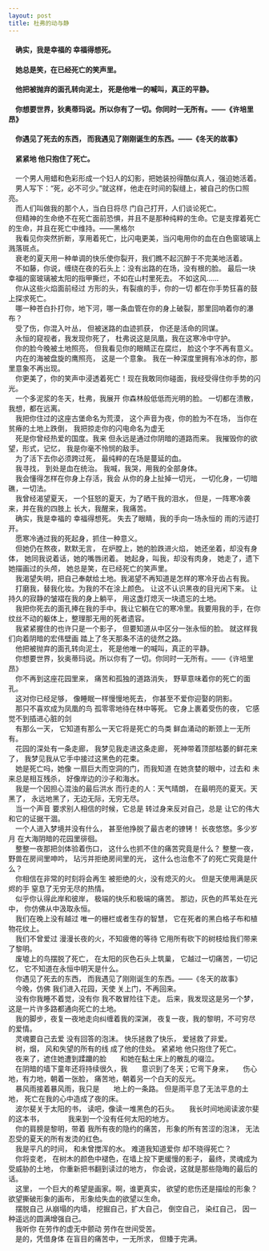 ```yaml
---
layout: post
title: 杜弗的动与静
--- 
```

#### &#8195;确实，我是幸福的 幸福得想死。                                       
#### &#8195;她总是笑，在已经死亡的笑声里。                                  
#### &#8195;他把被抛弃的面孔转向泥土， 死是他唯一的喊叫，真正的平静。                                  
#### &#8195;你想要世界，狄奥蒂玛说。所以你有了一切。你同时一无所有。——《许培里昂》                              
#### &#8195;你遇见了死去的东西， 而我遇见了刚刚诞生的东西。——《冬天的故事》                                  
#### &#8195;紧紧地 他只抱住了死亡。              
<!-- more -->
&#8195;一个男人用蜡和色彩形成一个妇人的幻影，把她装扮得酷似真人，强迫她活着。                
&#8195;男人写下：“死，必不可少。”就这样，他走在时间的裂缝上，被自己的伤口照亮。                
&#8195;而人们叫做我的那个人，当白日将尽 门自己打开，人们谈论死亡。                
&#8195;但精神的生命绝不在死亡面前恐惧，并且不是那种纯粹的生命。它是支撑着死亡的生命，并且在死亡中维持。——黑格尔                
&#8195;我看见你突然折断，享用着死亡，比闪电更美，当闪电用你的血在白色窗玻璃上 溅落斑点。                
&#8195;衰老的夏天用一种单调的快乐使你裂开，我们瞧不起沉醉于不完美地活着。                 
&#8195;不如藤，你说，缠绕在夜的石头上：没有出路的在场，没有根的脸。 最后一块幸福的窗玻璃被太阳的指甲撕烂，不如在山村里死去。 不如这风……                
&#8195;你从这些火焰面前经过 方形的头，有裂痕的手，你的一切 都在你手势狂喜的鼓上探求死亡。                
&#8195;哪一种苍白扑打你，地下河，哪一条血管在你的身上破裂，那里回响着你的瀑布？                
&#8195;受了伤，你混入叶丛， 但被迷路的血迹抓获， 你还是活命的同谋。                
&#8195;永恒的窥视者，我发现你死了， 杜弗说这是凤凰，我在这寒冷中守护。                
&#8195;你的脸今晚被土地照亮， 但我看见你的眼睛正在腐烂， 脸这个字不再有意义。                
&#8195;内在的海被盘旋的鹰照亮， 这是一个意象。 我在一种深度里拥有冷冰的你，那里意象不再出现。                
&#8195;你更美了，你的笑声中浸透着死亡！现在我敢同你碰面，我经受得住你手势的闪光。                
&#8195;一个多泥浆的冬天，杜弗，我展开 你森林般低低而光明的脸。 一切都在溃散，我想，都在远离。                
&#8195;我把你住过的这座古堡命名为荒漠， 这个声音为夜，你的脸为不在场， 当你在贫瘠的土地上跌倒， 我把掠走你的闪电命名为虚无                
&#8195;死是你曾经热爱的国度。我来 但永远是通过你阴暗的道路而来。 我摧毁你的欲望，形式，记忆， 我是你毫不怜悯的敌手。                
&#8195;为了活下去你必须跨过死， 最纯粹的在场是蔓延的血。                
&#8195;我寻找， 到处是血在统治。 我喊，我哭，用我的全部身体。                
&#8195;我会懂得怎样在你身上存活，我会 从你的身上扯掉一切光， 一切化身，一切暗礁，一切法。           
&#8195;我曾经渴望夏天， 一个狂怒的夏天，为了晒干我的泪水， 但是，一阵寒冷袭来，并在我的四肢上 长大，我醒来，我痛苦。                
&#8195;确实，我是幸福的 幸福得想死。 失去了眼睛，我的手向一场永恒的 雨的污迹打开。                
&#8195;愿寒冷通过我的死起身，抓住一种意义。                
&#8195;但她仍在熬夜，默默无言， 在炉膛上，她的脸跌进火焰， 她还坐着，却没有身体， 她同我说着话，她的嘴唇闭着。 她起身，叫我，却没有肉身， 她走了，遗下她描画过的头颅， 她总是笑，在已经死亡的笑声里。                
&#8195;我渴望失明，把自己奉献给土地。我渴望不再知道是怎样的寒冷牙齿占有我。                
&#8195;打磨我，替我化妆。为我的不在涂上颜色。 让这不认识黑夜的目光闲下来。 让持久的寂静的皱褶在我的身上躺平， 用这盏灯熄灭一块遗忘的土地。                
&#8195;我把你死去的面孔捧在我的手中。我让它躺在它的寒冷里。我要用我的手，在你纹丝不动的躯体上，整理那无用的死者遗容。                
&#8195;我紧紧握住的也许只是一个影子， 但要知道从中区分一张永恒的脸。 就这样我们向着阴暗的宏伟壁画 踏上了冬天那条不洁的徒然之路。                
&#8195;他把被抛弃的面孔转向泥土， 死是他唯一的喊叫，真正的平静。                
&#8195;你想要世界，狄奥蒂玛说。所以你有了一切。你同时一无所有。——《许培里昂》                
&#8195;你不再到这座花园里来， 痛苦和孤独的道路消失， 野草意味着你的死亡的面孔。                
&#8195;这对你已经足够， 像睡眠一样慢慢地死去， 你甚至不爱你迎娶的阴影。                
&#8195;那只不喜欢成为凤凰的鸟 孤零零地待在林中等死。 它身上裹着受伤的夜， 它感觉不到插进心脏的剑                
&#8195;有那么一天， 它知道有那么一天它将是死亡的鸟类 鲜血涌动的断颈上一无所有。                
&#8195;花园的深处有一条走廊， 我梦见我走进这条走廊， 死神带着顶部枯萎的鲜花来了， 我梦见我从它手中接过这黑色的花束。                
&#8195;她是死亡吗，她像 一扇巨大而空洞的门，而我知道 在她贪婪的眼中，过去和 未来总是相互残杀， 好像岸边的沙子和海水。                
&#8195;我是一个因担心混浊的最后洪水 而行走的人：天气晴朗， 在最明亮的夏天。天黑了， 永远地黑了，无边无际，无穷无尽。                
&#8195;当一个声音 要求别人相信的时候，它总是 转过身来反对自己，总是 让它的伟大和它的证据干涸。                
&#8195;一个人进入梦境并没有什么， 甚至他挣脱了最古老的镣铐！ 长夜悠悠。多少岁月 在大海阴暗的花园里徘徊。                
&#8195;整整一夜那把剑体验着伤口， 这什么也抓不住的痛苦究竟是什么？ 整整一夜，野兽在房间里呻吟， 玷污并拒绝房间里的光， 这什么也治愈不了的死亡究竟是什么？                
&#8195;你相信在非常的时刻将会再生 被拒绝的火，没有熄灭的火。 但是天使用满是灰烬的手 窒息了无穷无尽的热情。                
&#8195;似乎你认得此岸和彼岸， 极端的快乐和极端的痛苦。 那边，灰色的芦苇处在光中， 你仿佛从中汲取永恒。                
&#8195;我们在晚上没有越过 唯一的栅栏或者生存的智慧， 它在死者的黑白格子布和植物花纹上。                
&#8195;我们不曾爱过 漫漫长夜的火，不知疲倦的等待 它用所有砍下的树枝给我们带来了黎明。                
&#8195;废墟上的鸟摆脱了死亡， 在太阳的灰色石头上筑巢， 它越过一切痛苦，一切记忆， 它不知道在永恒中明天是什么。                
&#8195;你遇见了死去的东西， 而我遇见了刚刚诞生的东西。——《冬天的故事》                
&#8195;今晚，仿佛 我们进入花园，天使 关上门，不再回来。                
&#8195;没有你我睡不着觉，没有你 我不敢冒险往下走。 后来，我发现这是另一个梦， 这是一片许多路都通向死亡的土地。                
&#8195;我的脚步，夜复一夜地走向纠缠着我的深渊， 夜复一夜，我的黎明，不可穷尽的爱情。                
&#8195;灵魂要自己去爱 没有回答的泡沫。 快乐拯救了快乐， 爱拯救了非爱。                
&#8195;树，烟， 风和失望的所有的线 成了他的住处。 紧紧地 他只抱住了死亡。                
&#8195;夜来了，遮住她遭到蹂躪的脸　　和她在黏土床上的散乱的啜泣。                
&#8195;在阴暗的墙下童年还将持续很久，我　　意识到了冬天；它弯下身来，　　伤心地，有力地，朝着一张脸， 痛苦地，朝着另一个白天的反光。                
&#8195;暴风雨接着暴风雨，我只是　　地上的一条路。 但是雨平息了无法平息的土地， 死亡在我的心中造成了夜的床。                
&#8195;波尔斐关于太阳的书， 读吧，像读一堆黑色的石头。　　我长时间地阅读波尔斐的这本书，　　　　我来到一个没有任何太阳的地方。                
&#8195;你的肩膀是黎明，带着 我所有夜的隐约的痛苦， 形象的所有苦涩的泡沫， 无法忍受的夏天的所有发烫的红色。                
&#8195;我是平凡的时间， 和未曾搅浑的水。 难道我知道爱你 却不晓得死亡？                
&#8195;你将变老， 在树木的颜色中褪色，在墙上投下更缓慢的影子， 最终，灵魂成为受威胁的土地， 你重新把书翻到读过的地方， 你会说，这就是那些隐晦的最后的话。                
&#8195;这里， 一个巨大的希望是画家。啊，谁更真实， 欲望的悲伤还是描绘的形象？ 欲望撕破形象的画布， 形象给失血的欲望以生命。                
&#8195;摆脱自己 从崩塌的内墙， 挖掘自己，扩大自己， 倒空自己， 染红自己， 因一种遥远的圆满增强自己。                
&#8195;我听你 在劳作的虚无中颤动 劳作在世间受苦。                
&#8195;是的，凭借身体 在盲目的痛苦中，一无所求， 但臻于完满。                    